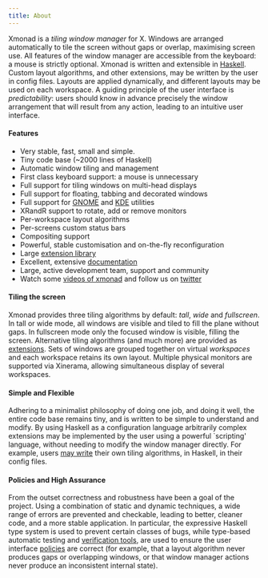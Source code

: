 ```yaml
---
title: About
---
```



Xmonad is a _tiling window manager_ for X. Windows are arranged automatically to tile the screen without gaps or overlap, maximising screen use. All features of the window manager are accessible from the keyboard: a mouse is strictly optional. Xmonad is written and extensible in [Haskell](https://haskell.org). Custom layout algorithms, and other extensions, may be written by the user in config files. Layouts are applied dynamically, and different layouts may be used on each workspace. A guiding principle of the user interface is _predictability_: users should know in advance precisely the window arrangement that will result from any action, leading to an intuitive user interface.

#### Features

*   Very stable, fast, small and simple.
*   Tiny code base (~2000 lines of Haskell)
*   Automatic window tiling and management
*   First class keyboard support: a mouse is unnecessary
*   Full support for tiling windows on multi-head displays
*   Full support for floating, tabbing and decorated windows
*   Full support for [GNOME](https://haskell.org/haskellwiki/Xmonad/Using_xmonad_in_Gnome) and [KDE](https://haskell.org/haskellwiki/Xmonad/Using_xmonad_in_KDE) utilities
*   XRandR support to rotate, add or remove monitors
*   Per-workspace layout algorithms
*   Per-screens custom status bars
*   Compositing support
*   Powerful, stable customisation and on-the-fly reconfiguration
*   Large [extension library](https://hackage.haskell.org/package/xmonad-contrib)
*   Excellent, extensive [documentation](https://hackage.haskell.org/package/xmonad)
*   Large, active development team, support and community
*   Watch some [videos of xmonad](videos.html) and follow us on [twitter](https://twitter.com/xmonad)

#### Tiling the screen

Xmonad provides three tiling algorithms by default: _tall_, _wide_ and _fullscreen_. In tall or wide mode, all windows are visible and tiled to fill the plane without gaps. In fullscreen mode only the focused window is visible, filling the screen. Alternative tiling algorithms (and much more) are provided as [extensions](https://hackage.haskell.org/package/xmonad-contrib). Sets of windows are grouped together on virtual _workspaces_ and each workspace retains its own layout. Multiple physical monitors are supported via Xinerama, allowing simultaneous display of several workspaces.

#### Simple and Flexible

Adhering to a minimalist philosophy of doing one job, and doing it well, the entire code base remains tiny, and is written to be simple to understand and modify. By using Haskell as a configuration language arbitrarily complex extensions may be implemented by the user using a powerful `scripting' language, without needing to modify the window manager directly. For example, users [may write](https://hackage.haskell.org/package/xmonad-contrib) their own tiling algorithms, in Haskell, in their config files.

#### Policies and High Assurance

From the outset correctness and robustness have been a goal of the project. Using a combination of static and dynamic techniques, a wide range of errors are prevented and checkable, leading to better, cleaner code, and a more stable application. In particular, the expressive Haskell type system is used to prevent certain classes of bugs, while type-based automatic testing and [verification tools](https://webspace.science.uu.nl/~swier004/publications/2012-haskell.pdf), are used to ensure the user interface [policies](https://code.haskell.org/xmonad/tests/Properties.hs) are correct (for example, that a layout algorithm never produces gaps or overlapping windows, or that window manager actions never produce an inconsistent internal state).

